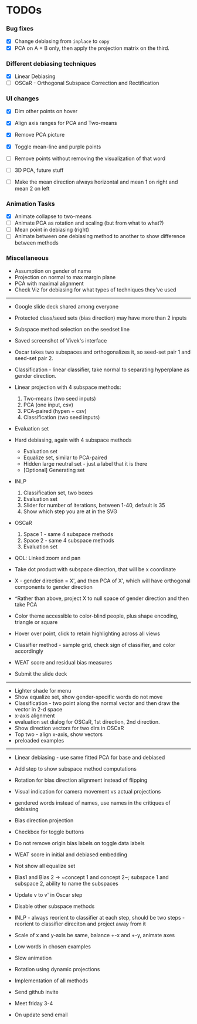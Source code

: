 # TODOs

### Bug fixes
- [x] Change debiasing from `inplace` to `copy`
- [x] PCA on A + B only, then apply the projection matrix on the third.

### Different debiasing techniques
- [x] Linear Debiasing
- [ ] OSCaR - Orthogonal Subspace Correction and Rectification

### UI changes
- [x] Dim other points on hover
- [x] Align axis ranges for PCA and Two-means
- [x] Remove PCA picture
- [x] Toggle mean-line and purple points
- [ ] Remove points without removing the visualization of that word
- [ ] 3D PCA, future stuff
- [ ] Make the mean direction always horizontal and mean 1 on right and mean 2 on left


### Animation Tasks
- [x] Animate collapse to two-means
- [ ] Animate PCA as rotation and scaling (but from what to what?)
- [ ] Mean point in debiasing (right)
- [ ] Animate between one debiasing method to another to show difference between methods

### Miscellaneous
- Assumption on gender of name
- Projection on normal to max margin plane
- PCA with maximal alignment
- Check Viz for debiasing for what types of techniques they've used  

----

- Google slide deck shared among everyone 
- Protected class/seed sets (bias direction) may have more than 2 inputs
- Subspace method selection on the seedset line
- Saved screenshot of Vivek's interface 
- Oscar takes two subspaces and orthogonalizes it, so seed-set pair 1 and seed-set pair 2.
- Classification - linear classifier, take normal to separating hyperplane as gender direction.
  
- Linear projection with 4 subspace methods:
    1. Two-means (two seed inputs)
    2. PCA (one input, csv)
    3. PCA-paired (hypen + csv)
    4. Classification (two seed inputs)
- Evaluation set

- Hard debiasing, again with 4 subspace methods
    - Evaluation set
    - Equalize set, similar to PCA-paired
    - Hidden large neutral set - just a label that it is there
    - [Optional] Generating set
    
- INLP
    1. Classification set, two boxes
    2. Evaluation set
    3. Slider for number of iterations, between 1-40, default is 35
    4. Show which step you are at in the SVG
    
- OSCaR
    1. Space 1 - same 4 subspace methods
    2. Space 2 - same 4 subspace methods
    3. Evaluation set
    
- QOL: Linked zoom and pan

- Take dot product with subspace direction, that will be x coordinate
- X - gender direction = X', and then PCA of X', which will have orthogonal components to gender direction
- ^Rather than above, project X to null space of gender direction and then take PCA 
- Color theme accessible to color-blind people, plus shape encoding, triangle or square
- Hover over point, click to retain highlighting across all views
- Classifier method - sample grid, check sign of classifier, and color accordingly
- WEAT score and residual bias measures

- Submit the slide deck
_______________________________________

- Lighter shade for menu
- Show equalize set, show gender-specific words do not move
- Classification - two point along the normal vector and then draw the vector in 2-d space
- x-axis alignment
- evaluation set dialog for OSCaR, 1st direction, 2nd direction.
- Show direction vectors for two dirs in OSCaR
- Top two - align x-axis, show vectors
- preloaded examples

--------------------------------------
- Linear debiasing - use same fitted PCA for base and debiased 
- Add step to show subspace method computations
- Rotation for bias direction alignment instead of flipping
- Visual indication for camera movement vs actual projections
- gendered words instead of names, use names in the critiques of debiasing
- Bias direction projection
- Checkbox for toggle buttons
- Do not remove origin bias labels on toggle data labels
- WEAT score in initial and debiased embedding
- Not show all equalize set
- Bias1 and Bias 2 -> ~concept 1 and concept 2~; subspace 1 and subspace 2, ability to name the subspaces
- Update v to v' in Oscar step
- Disable other subspace methods
- INLP - always reorient to classifier at each step, should be two steps - reorient to classifier direciton and project away from it
- Scale of x and y-axis be same, balance +-x and +-y, animate axes
- Low words in chosen examples
- Slow animation
- Rotation using dynamic projections

- Implementation of all methods
- Send github invite
- Meet friday 3-4
- On update send email